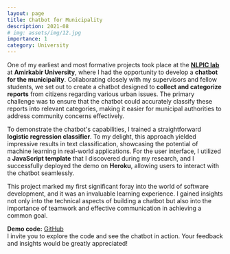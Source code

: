 ```yaml
---
layout: page
title: Chatbot for Municipality
description: 2021-08
# img: assets/img/12.jpg
importance: 1
category: University
---
```


One of my earliest and most formative projects took place at the **[NLPIC lab](https://nlpic.aut.ac.ir/)** at **Amirkabir University**, where I had the opportunity to develop a **chatbot for the municipality**. Collaborating closely with my supervisors and fellow students, we set out to create a chatbot designed to **collect and categorize reports** from citizens regarding various urban issues. The primary challenge was to ensure that the chatbot could accurately classify these reports into relevant categories, making it easier for municipal authorities to address community concerns effectively.

To demonstrate the chatbot's capabilities, I trained a straightforward **logistic regression classifier**. To my delight, this approach yielded impressive results in text classification, showcasing the potential of machine learning in real-world applications. For the user interface, I utilized a **JavaScript template** that I discovered during my research, and I successfully deployed the demo on **Heroku**, allowing users to interact with the chatbot seamlessly.

This project marked my first significant foray into the world of software development, and it was an invaluable learning experience. I gained insights not only into the technical aspects of building a chatbot but also into the importance of teamwork and effective communication in achieving a common goal.  

**Demo code:** [GitHub](https://github.com/ahkarimi/bot137)  
I invite you to explore the code and see the chatbot in action. Your feedback and insights would be greatly appreciated!  
